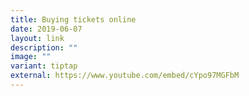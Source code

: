 ```yaml
---
title: Buying tickets online
date: 2019-06-07
layout: link
description: ""
image: ""
variant: tiptap
external: https://www.youtube.com/embed/cYpo97MGFbM
---
```

